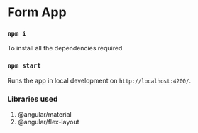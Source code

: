 # Form App

### `npm i`

To install all the dependencies required

### `npm start`

Runs the app in local development on `http://localhost:4200/`.

### Libraries used

1. @angular/material
2. @angular/flex-layout
